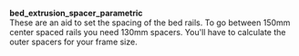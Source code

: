 <b>bed_extrusion_spacer_parametric</b><br>
These are an aid to set the spacing of the bed rails. To go between 150mm center spaced rails you need 130mm spacers. You'll have to calculate the outer spacers for your frame size.
